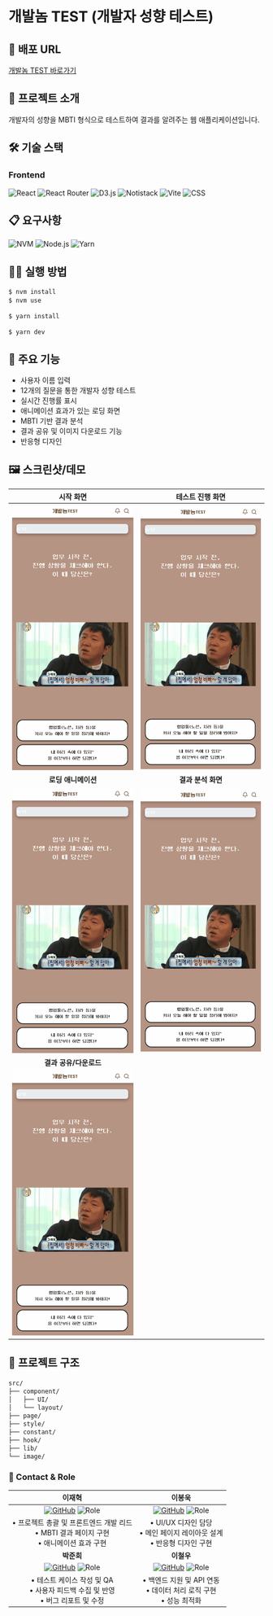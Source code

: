 # 개발놈 TEST (개발자 성향 테스트)

## 🔗 배포 URL

[개발놈 TEST 바로가기](https://develop.d3vy5nrbquxsy6.amplifyapp.com)

## 📝 프로젝트 소개

개발자의 성향을 MBTI 형식으로 테스트하여 결과를 알려주는 웹 애플리케이션입니다.

## 🛠 기술 스택

### Frontend

![React](https://img.shields.io/badge/React_19-61DAFB?style=flat&logo=react&logoColor=black)
![React Router](https://img.shields.io/badge/React_Router_7-CA4245?style=flat&logo=reactrouter&logoColor=white)
![D3.js](https://img.shields.io/badge/D3.js-F9A03C?style=flat&logo=d3.js&logoColor=white)
![Notistack](https://img.shields.io/badge/Notistack-7D4CDB?style=flat)
![Vite](https://img.shields.io/badge/Vite-646CFF?style=flat&logo=vite&logoColor=white)
![CSS](https://img.shields.io/badge/CSS3-1572B6?style=flat&logo=css3&logoColor=white)

## 📋 요구사항

![NVM](https://img.shields.io/badge/NVM-Node_Version_Manager-333333?style=flat&logo=node.js&logoColor=white)
![Node.js](https://img.shields.io/badge/Node.js-≥_18.0.0-339933?style=flat&logo=node.js&logoColor=white)
![Yarn](https://img.shields.io/badge/Yarn-≥_4.5.3-2C8EBB?style=flat&logo=yarn&logoColor=white)

## 🏃‍♂️ 실행 방법

```bash
$ nvm install
$ nvm use
```

```bash
$ yarn install
```

```bash
$ yarn dev
```

## 🌟 주요 기능

- 사용자 이름 입력
- 12개의 질문을 통한 개발자 성향 테스트
- 실시간 진행률 표시
- 애니메이션 효과가 있는 로딩 화면
- MBTI 기반 결과 분석
- 결과 공유 및 이미지 다운로드 기능
- 반응형 디자인

## 🖼 스크린샷/데모

|                              시작 화면                               |                         테스트 진행 화면                         |
| :------------------------------------------------------------------: | :--------------------------------------------------------------: |
|    <img src="./public/testPage.gif" width="400" alt="시작 화면"/>    | <img src="./public/testPage.gif" width="400" alt="테스트 진행"/> |
|                         **로딩 애니메이션**                          |                        **결과 분석 화면**                        |
| <img src="./public/testPage.gif" width="400" alt="로딩 애니메이션"/> |  <img src="./public/testPage.gif" width="400" alt="결과 분석"/>  |
|                        **결과 공유/다운로드**                        |                                                                  |
|    <img src="./public/testPage.gif" width="400" alt="결과 공유"/>    |                                                                  |

## 📂 프로젝트 구조

```text
src/
├── component/
│   ├── UI/
│   └── layout/
├── page/
├── style/
├── constant/
├── hook/
├── lib/
└── image/
```

### 👥 Contact & Role

|                                                                                              이재혁                                                                                              |                                                                                             이봉욱                                                                                              |
| :----------------------------------------------------------------------------------------------------------------------------------------------------------------------------------------------: | :---------------------------------------------------------------------------------------------------------------------------------------------------------------------------------------------: |
|   [![GitHub](https://img.shields.io/badge/GitHub-HYEOK9-181717?style=flat&logo=github)](https://github.com/HYEOK9) ![Role](https://img.shields.io/badge/Role-Frontend_Lead-FF6B6B?style=flat)    |  [![GitHub](https://img.shields.io/badge/GitHub-kiv9908-181717?style=flat&logo=github)](https://github.com/kiv9908) ![Role](https://img.shields.io/badge/Role-UI/UX_Design-4CAF50?style=flat)   |
|                                                   • 프로젝트 총괄 및 프론트엔드 개발 리드<br>• MBTI 결과 페이지 구현<br>• 애니메이션 효과 구현                                                   |                                                           • UI/UX 디자인 담당<br>• 메인 페이지 레이아웃 설계<br>• 반응형 디자인 구현                                                            |
|                                                                                            **박준희**                                                                                            |                                                                                           **이철우**                                                                                            |
| [![GitHub](https://img.shields.io/badge/GitHub-lucy01330-181717?style=flat&logo=github)](https://github.com/lucy01330) ![Role](https://img.shields.io/badge/Role-Testing_&_QA-7952B3?style=flat) | [![GitHub](https://img.shields.io/badge/GitHub-fewolee-181717?style=flat&logo=github)](https://github.com/fewolee) ![Role](https://img.shields.io/badge/Role-Backend_Support-3498DB?style=flat) |
|                                                       • 테스트 케이스 작성 및 QA<br>• 사용자 피드백 수집 및 반영<br>• 버그 리포트 및 수정                                                        |                                                              • 백엔드 지원 및 API 연동<br>• 데이터 처리 로직 구현<br>• 성능 최적화                                                              |
